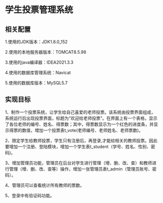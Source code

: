 # 学生投票管理系统

## 相关配置

1.使用的JDK版本：JDK1.8.0_152

2.使用的本地服务器版本：TOMCAT8.5.98

3.使用的java编译器：IDEA2021.3.3

4.使用的数据库管理系统：Navicat

5.使用的数据库版本：MySQL5.7

## 实现目标

1、制作一个投票系统，让学生给自己喜爱的老师投票。该系统由投票界面组成，系统运行后出现投票界面，标题为“欢迎给老师投票”。在界面上有一个表格，显示了各位老师的编号、姓名、得票数；其中，得票数显示为一个红色的进度条，并显示得票的数值，增加一个投票表t_vote(老师编号、老师姓名、老师票数)。

2、限定学生给教师投票，学生只有注册后，再登录,才能给相关的教师投票。因此要增加一个注册、登陆模块，增加一个学生表t_student（学号、姓名、性别、密码)。

3、增加管理员功能，管理员在后台对学生进行管理（增、删、改、查）和教师进行管理（增、删、改、查等）操作，增加一张管理员表t_admin（管理员账号、密码）。

4、管理员可以查看统计所有教师的票数。

5、登录中有验证码功能。
